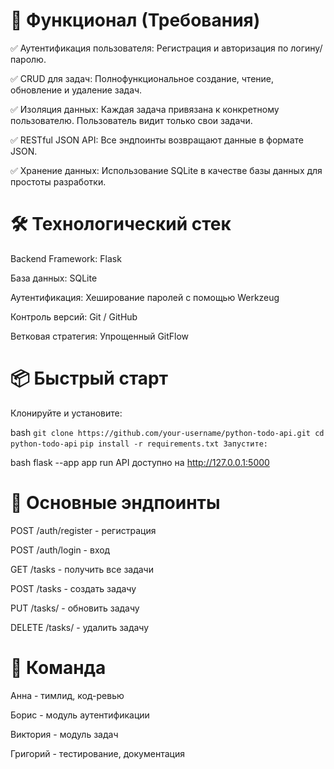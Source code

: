 # 🚀 Функционал (Требования)
✅ Аутентификация пользователя: Регистрация и авторизация по логину/паролю.

✅ CRUD для задач: Полнофункциональное создание, чтение, обновление и удаление задач.

✅ Изоляция данных: Каждая задача привязана к конкретному пользователю. Пользователь видит только свои задачи.

✅ RESTful JSON API: Все эндпоинты возвращают данные в формате JSON.

✅ Хранение данных: Использование SQLite в качестве базы данных для простоты разработки.

# 🛠 Технологический стек
Backend Framework: Flask

База данных: SQLite

Аутентификация: Хеширование паролей с помощью Werkzeug

Контроль версий: Git / GitHub

Ветковая стратегия: Упрощенный GitFlow
# 📦 Быстрый старт
Клонируйте и установите:

bash
`git clone https://github.com/your-username/python-todo-api.git
cd python-todo-api`
`pip install -r requirements.txt
Запустите:`

bash
flask --app app run
API доступно на http://127.0.0.1:5000

# 📡 Основные эндпоинты
POST /auth/register - регистрация

POST /auth/login - вход

GET /tasks - получить все задачи

POST /tasks - создать задачу

PUT /tasks/<id> - обновить задачу

DELETE /tasks/<id> - удалить задачу

# 👥 Команда
Анна - тимлид, код-ревью

Борис - модуль аутентификации

Виктория - модуль задач

Григорий - тестирование, документация
